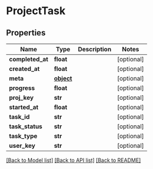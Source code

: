 # ProjectTask

## Properties
Name | Type | Description | Notes
------------ | ------------- | ------------- | -------------
**completed_at** | **float** |  | [optional] 
**created_at** | **float** |  | [optional] 
**meta** | [**object**](.md) |  | [optional] 
**progress** | **float** |  | [optional] 
**proj_key** | **str** |  | [optional] 
**started_at** | **float** |  | [optional] 
**task_id** | **str** |  | [optional] 
**task_status** | **str** |  | [optional] 
**task_type** | **str** |  | [optional] 
**user_key** | **str** |  | [optional] 

[[Back to Model list]](../README.md#documentation-for-models) [[Back to API list]](../README.md#documentation-for-api-endpoints) [[Back to README]](../README.md)


